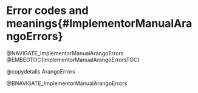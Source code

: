 Error codes and meanings{#ImplementorManualArangoErrors}
========================================================

@NAVIGATE_ImplementorManualArangoErrors
@EMBEDTOC{ImplementorManualArangoErrorsTOC}

@copydetails ArangoErrors

@BNAVIGATE_ImplementorManualArangoErrors
